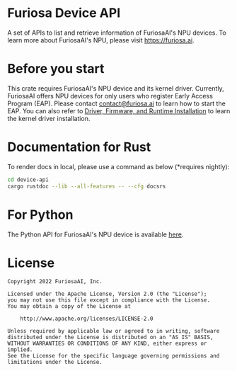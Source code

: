 # Furiosa Device API

A set of APIs to list and retrieve information of FuriosaAI's NPU devices. To learn more about FuriosaAI's NPU, please visit <https://furiosa.ai>.

# Before you start

This crate requires FuriosaAI's NPU device and its kernel driver. Currently, FuriosaAI offers NPU devices for only users who register Early Access Program (EAP). Please contact <contact@furiosa.ai> to learn how to start the EAP. You can also refer to [Driver, Firmware, and Runtime Installation](https://furiosa-ai.github.io/docs/latest/en/software/installation.html) to learn the kernel driver installation.

# Documentation for Rust

To render docs in local, please use a command as below (*requires nightly):
```bash
cd device-api
cargo rustdoc --lib --all-features -- --cfg docsrs
```

# For Python

The Python API for FuriosaAI's NPU device is available [here](bindings/python).

# License

```
Copyright 2022 FuriosaAI, Inc.

Licensed under the Apache License, Version 2.0 (the "License");
you may not use this file except in compliance with the License.
You may obtain a copy of the License at

    http://www.apache.org/licenses/LICENSE-2.0

Unless required by applicable law or agreed to in writing, software
distributed under the License is distributed on an "AS IS" BASIS,
WITHOUT WARRANTIES OR CONDITIONS OF ANY KIND, either express or implied.
See the License for the specific language governing permissions and
limitations under the License.
```
